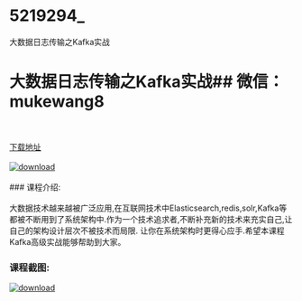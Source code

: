 # 5219294_
大数据日志传输之Kafka实战
# 大数据日志传输之Kafka实战## 微信：mukewang8
<br/></br>[下载地址](http://www.36tz.cn/article/5219294 "下载地址")
<br/></br>[![download](http://36tz.cn/muke_img/2021_04_1-1-300x144.png "下载地址")](http://www.36tz.cn/article/5219294 "下载地址")
<br/></br>### 课程介绍:<br/></br>大数据技术越来越被广泛应用,在互联网技术中Elasticsearch,redis,solr,Kafka等都被不断用到了系统架构中.作为一个技术追求者,不断补充新的技术来充实自己,让自己的架构设计层次不被技术而局限. 让你在系统架构时更得心应手.希望本课程Kafka高级实战能够帮助到大家。

### 课程截图:
[![download](http://36tz.cn/muke_img/2021_04_2.png "下载地址")](http://www.36tz.cn/article/5219294 "下载地址")
